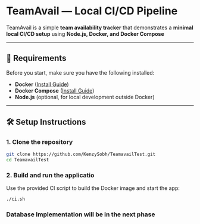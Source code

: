 # TeamAvail — Local CI/CD Pipeline

TeamAvail is a simple **team availability tracker** that demonstrates a **minimal local CI/CD setup** using **Node.js, Docker, and Docker Compose**

---

## 🚀 Requirements

Before you start, make sure you have the following installed:

- **Docker** ([Install Guide](https://docs.docker.com/get-docker/))  
- **Docker Compose** ([Install Guide](https://docs.docker.com/compose/install/))  
- **Node.js** (optional, for local development outside Docker)  
---

## 🛠️ Setup Instructions

### 1. Clone the repository

```bash
git clone https://github.com/KenzySobh/TeamavailTest.git
cd TeamavailTest
```
### 2. Build and run the applicatio
Use the provided CI script to build the Docker image and start the app:
```bash
./ci.sh
```

### Database Implementation will be in the next phase
